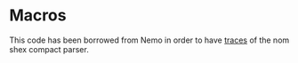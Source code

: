 # Macros

This code has been borrowed from Nemo in order to have [traces](https://github.com/knowsys/nemo) of the nom shex compact parser.